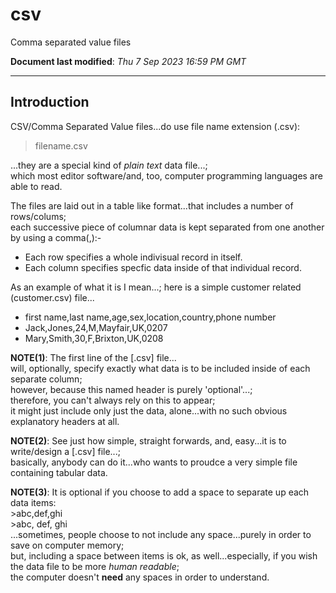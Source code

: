 # csv
Comma separated value files

**Document last modified**: *Thu 7 Sep 2023 16:59 PM GMT*

-----

## Introduction  

CSV/Comma Separated Value files...do use file name extension (.csv):  

>filename.csv  

...they are a special kind of *plain text* data file...;   
which most editor software/and, too, computer programming languages are able to read.    

The files are laid out in a table like format...that includes a number of rows/colums;  
each successive piece of columnar data is kept separated from one another by using a comma(,):-  
    
- Each row specifies a whole indivisual record in itself.  
- Each column specifies specfic data inside of that individual record.

As an example of what it is I mean...; here is a simple customer related (customer.csv) file...  

- first name,last name,age,sex,location,country,phone number     
- Jack,Jones,24,M,Mayfair,UK,0207    
- Mary,Smith,30,F,Brixton,UK,0208  

**NOTE(1)**: The first line of the [.csv] file...  
             will, optionally, specify exactly what data is to be included inside of each separate column;    
             however, because this named header is purely 'optional'...;     
             therefore, you can't always rely on this to appear;     
             it might just include only just the data, alone...with no such obvious explanatory headers at all.    

**NOTE(2)**: See just how simple, straight forwards, and, easy...it is to write/design a [.csv] file...;    
             basically, anybody can do it...who wants to proudce a very simple file containing tabular data.   

**NOTE(3)**: It is optional if you choose to add a space to separate up each data items:  
             >abc,def,ghi   
             >abc, def, ghi     
             ...sometimes, people choose to not include any space...purely in order to save on computer memory;  
             but, including a space between items is ok, as well...especially, if you wish the data file to be more *human readable*;  
             the computer doesn't **need** any spaces in order to understand.      
